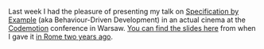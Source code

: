 Last week I had the pleasure of presenting my talk on [Specification by Example][sbe] (aka Behaviour-Driven Development) in an actual cinema at the [Codemotion] conference in Warsaw. [You can find the slides here][slides] from when I gave it [in Rome two years ago][rometalk].

[sbe]: http://specificationbyexample.com
[Codemotion]: http://warsaw2016.codemotionworld.com/
[slides]: /res/codemoton_roma_2014_Nikolas_Martens.pdf
[rometalk]: http://blog.rtens.org/codemotion-2014-rome.html
